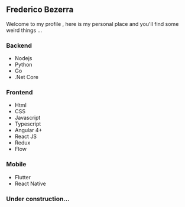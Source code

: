 ## Frederico Bezerra

Welcome to my profile , here is my personal place and you'll find some weird things ...


### Backend
 - Nodejs
 - Python
 - Go
 - .Net Core
 
### Frontend
 - Html
 - CSS
 - Javascript
 - Typescript
 - Angular 4+
 - React JS
 - Redux
 - Flow
 
 ### Mobile
  - Flutter
  - React Native


### Under construction...
